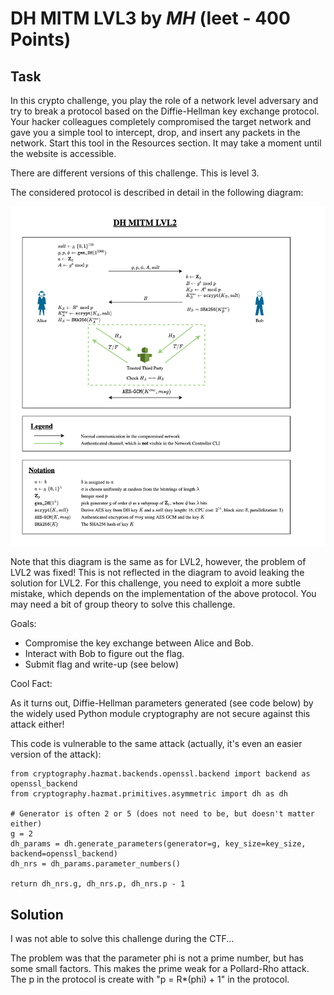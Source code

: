 # DH MITM LVL3 by _MH_ (leet - 400 Points)

## Task
In this crypto challenge, you play the role of a network level adversary and try to break a protocol based on the Diffie-Hellman key exchange protocol. Your hacker colleagues completely compromised the target network and gave you a simple tool to intercept, drop, and insert any packets in the network. Start this tool in the Resources section. It may take a moment until the website is accessible.

There are different versions of this challenge. This is level 3.


The considered protocol is described in detail in the following diagram:

![network diagram](5141e567-a8ac-4ac5-a824-5f8368bbedb9.png)

Note that this diagram is the same as for LVL2, however, the problem of LVL2 was fixed! This is not reflected in the diagram to avoid leaking the solution for LVL2. For this challenge, you need to exploit a more subtle mistake, which depends on the implementation of the above protocol. You may need a bit of group theory to solve this challenge.

Goals:

- Compromise the key exchange between Alice and Bob.
- Interact with Bob to figure out the flag.
- Submit flag and write-up (see below)

Cool Fact:

As it turns out, Diffie-Hellman parameters generated (see code below) by the widely used Python module cryptography are not secure against this attack either!

This code is vulnerable to the same attack (actually, it's even an easier version of the attack):

```
from cryptography.hazmat.backends.openssl.backend import backend as openssl_backend
from cryptography.hazmat.primitives.asymmetric import dh as dh

# Generator is often 2 or 5 (does not need to be, but doesn't matter either)
g = 2
dh_params = dh.generate_parameters(generator=g, key_size=key_size, backend=openssl_backend)
dh_nrs = dh_params.parameter_numbers()

return dh_nrs.g, dh_nrs.p, dh_nrs.p - 1
```

## Solution

I was not able to solve this challenge during the CTF...

The problem was that the parameter phi is not a prime number, but has some small
factors. This makes the prime weak for a Pollard-Rho attack. The p in the protocol
is create with "p = R*(phi) + 1" in the protocol.
